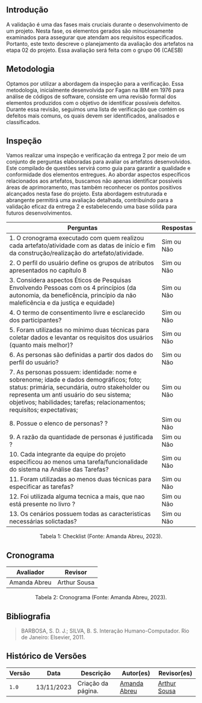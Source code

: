 ## Introdução

A validação é uma das fases mais cruciais durante o desenvolvimento de um projeto. Nesta fase, os elementos gerados são minuciosamente examinados para assegurar que atendam aos requisitos especificados. Portanto, este texto descreve o planejamento da avaliação dos artefatos na etapa 02 do projeto. Essa avaliação será feita com o grupo 06 (CAESB)

## Metodologia

Optamos por utilizar a abordagem da inspeção para a verificação. Essa metodologia, inicialmente desenvolvida por Fagan na IBM em 1976 para análise de códigos de software, consiste em uma revisão formal dos elementos produzidos com o objetivo de identificar possíveis defeitos. Durante essa revisão, seguimos uma lista de verificação que contém os defeitos mais comuns, os quais devem ser identificados, analisados e classificados.

## Inspeção 

Vamos realizar uma inspeção e verificação da entrega 2 por meio de um conjunto de perguntas elaboradas para avaliar os artefatos desenvolvidos. Este compilado de questões servirá como guia para garantir a qualidade e conformidade dos elementos entregues. Ao abordar aspectos específicos relacionados aos artefatos, buscamos não apenas identificar possíveis áreas de aprimoramento, mas também reconhecer os pontos positivos alcançados nesta fase do projeto. Esta abordagem estruturada e abrangente permitirá uma avaliação detalhada, contribuindo para a validação eficaz da entrega 2 e estabelecendo uma base sólida para futuros desenvolvimentos.

| Perguntas                  |Respostas                   |                                 
| ------------------------ | -----------------------------
| 1. O cronograma executado com quem realizou cada artefato/atividade com as datas de início e fim da construção/realização do artefato/atividade.	 |  Sim ou Não     | 
| 2. O perfil do usuário define os grupos de atributos apresentados no capítulo 8   |       Sim ou Não |
| 3.  Considera aspectos Éticos de Pesquisas Envolvendo Pessoas com os 4 princípios (da autonomia, da beneficência, princípio da não maleficência e da justiça e equidade) 	    |    Sim ou Não      |
| 4. O termo de consentimento livre e esclarecido dos participantes?  |    Sim ou Não       |
| 5. Foram utilizadas no mínimo duas técnicas para coletar dados e levantar os requisitos dos usuários (quanto mais melhor)? |       Sim ou Não    |
| 6. As personas são definidas a partir dos dados do perfil do usuário?     |       Sim ou Não   |
| 7. As personas possuem: identidade: nome e sobrenome; idade e dados demográficos; foto; status: primária, secundária, outro stakeholder ou representa um anti usuário do seu sistema; objetivos; habilidades; tarefas; relacionamentos; requisitos; expectativas; |       Sim ou Não                       |
| 8. Possue o elenco de personas? ? |       Sim ou Não             |
| 9. A razão da quantidade de personas é justificada ?    | Sim ou Não     |
| 10.  Cada integrante da equipe do projeto especificou ao menos uma tarefa/funcionalidade do sistema na Análise das Tarefas?                    |       Sim ou Não                       |
| 11. Foram utilizadas ao menos duas técnicas para especificar as tarefas?	                   |       Sim ou Não                       |
| 12. Foi utilizada alguma tecnica a mais, que nao está presente no livro ?	                   |       Sim ou Não                       |
| 13.  Os cenários possuem todas as caracteristicas necessárias solictadas?	                   |       Sim ou Não                       |

<div style="text-align: center">
    <p> Tabela 1: Checklist (Fonte: Amanda Abreu, 2023).</p>
</div>


## Cronograma 

| Avaliador | Revisor      |
| ----------- | ---------- |  
| Amanda Abreu | Arthur Sousa |


<div style="text-align: center">
    <p> Tabela 2: Cronograma (Fonte: Amanda Abreu, 2023).</p>
</div>

## Bibliografia

> BARBOSA, S. D. J.; SILVA, B. S. Interação Humano-Computador. Rio de Janeiro: Elsevier, 2011.
> 
## Histórico de Versões

| Versão | Data       | Descrição          | Autor(es)                                        | Revisor(es)                                    |
| ------ | ---------- | ------------------ | ------------------------------------------------ | ---------------------------------------------- |
| `1.0`  | 13/11/2023 | Criação da página. | [Amanda Abreu](https://github.com/Amandaaaaabreu) | [Arthur Sousa](https://github.com/arthurrsousa) |
